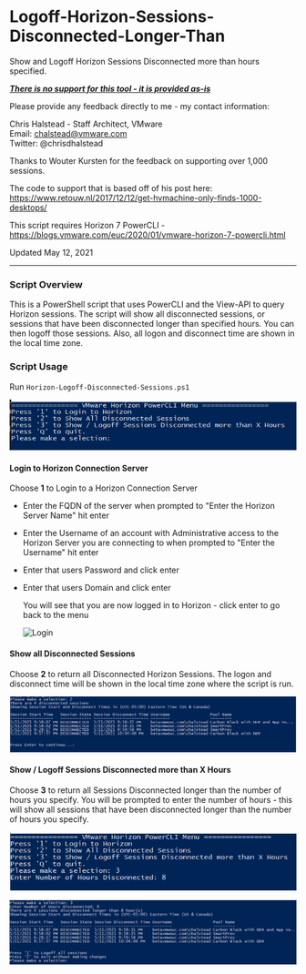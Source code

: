 # Logoff-Horizon-Sessions-Disconnected-Longer-Than
Show and Logoff Horizon Sessions Disconnected more than hours specified.

***<u>There is no support for this tool - it is provided as-is</u>***

Please provide any feedback directly to me - my contact information: 

Chris Halstead - Staff Architect, VMware  
Email: chalstead@vmware.com  
Twitter: @chrisdhalstead  <br />

Thanks to Wouter Kursten for the feedback on supporting over 1,000 sessions.  <br/>

The code to support that is based off of his post here:  https://www.retouw.nl/2017/12/12/get-hvmachine-only-finds-1000-desktops/ <br/>

 This script requires Horizon 7 PowerCLI - https://blogs.vmware.com/euc/2020/01/vmware-horizon-7-powercli.html <br/>

Updated May 12, 2021<br />

------

### Script Overview

This is a PowerShell script that uses PowerCLI and the View-API to query Horizon sessions.  The script will show all disconnected sessions, or sessions that have been disconnected longer than specified hours.  You can then logoff those sessions.  Also, all logon and disconnect time are shown in the local time zone.

### Script Usage

Run `Horizon-Logoff-Disconnected-Sessions.ps1` 


   ![Menu](https://github.com/chrisdhalstead/logoff-horizon-sessions-disconnected-longer-than/blob/main/Images/mainmenu.PNG)

   #### Login to Horizon Connection Server

Choose **1** to Login to a Horizon Connection Server 

- Enter the FQDN of the server when prompted to "Enter the Horizon Server Name" hit enter

- Enter the Username of an account with Administrative access to the Horizon Server you are connecting to when prompted to "Enter the Username" hit enter

- Enter that users Password and click enter

- Enter that users Domain and click enter

  You will see that you are now logged in to Horizon - click enter to go back to the menu

   ![Login](https://github.com/chrisdhalstead/logoff-horizon-sessions-disconnected-longer-than/main/Images/Login.PNG)

#### Show all Disconnected Sessions

Choose **2** to return all Disconnected Horizon Sessions.  The logon and disconnect time will be shown in the local time zone where the script is run.

   ![Sessions](https://github.com/chrisdhalstead/logoff-horizon-sessions-disconnected-longer-than/blob/main/Images/disconnected.PNG)

#### Show / Logoff Sessions Disconnected more than X Hours

Choose **3** to return all Sessions Disconnected longer than the number of hours you specify.  You will be prompted to enter the number of hours - this will show all sessions that have been disconnected longer than the number of hours you specify.  

   ![Sessions](https://github.com/chrisdhalstead/logoff-horizon-sessions-disconnected-longer-than/blob/main/Images/disconnectedhours.PNG)

   ![Sessions](https://github.com/chrisdhalstead/logoff-horizon-sessions-disconnected-longer-than/blob/main/Images/disconnectedsessions.PNG)